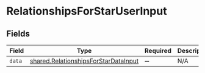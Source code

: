 # RelationshipsForStarUserInput


## Fields

| Field                                                                                        | Type                                                                                         | Required                                                                                     | Description                                                                                  |
| -------------------------------------------------------------------------------------------- | -------------------------------------------------------------------------------------------- | -------------------------------------------------------------------------------------------- | -------------------------------------------------------------------------------------------- |
| `data`                                                                                       | [shared.RelationshipsForStarDataInput](../../models/shared/relationshipsforstardatainput.md) | :heavy_minus_sign:                                                                           | N/A                                                                                          |
